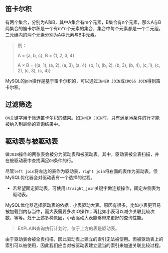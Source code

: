 ## 笛卡尔积

有两个集合，分别为A和B，其中A集合有m个元素，B集合有n个元素，那么A与B两集合的笛卡尔积是一个有m*n个元素的集合，集合中每个元素都是一个二元组，二元组内的两个元素分别为A中元素与B中元素。

> 例：
>
> A = {a, b, c}, B = {1, 2, 3, 4}
>
> A × B = {(a, 1), (a, 2), (a, 3), (a, 4), (b, 1), (b, 2), (b, 3), (b, 4), (c, 1), (c, 2), (c, 3), (c, 4)}

MySQL的join操作是基于笛卡尔积的，可以通过`INNER JOIN`或`CROSS JOIN`得到笛卡尔积。

## 过滤筛选

`ON`关键字用于筛选笛卡尔积的结果。如`INNER JOIN`时，只有满足`ON`条件的行才能被纳入到最终的查询结果中。

## 驱动表与被驱动表

做`JOIN`操作的两张表会被分为驱动表和被驱动表。其中，驱动表被全表扫描，并在被驱动表中查找满足`ON`条件的行。

尽管`left join`将左边的表作为驱动表，`right join`将右面的表作为驱动表，但MySQL优化器会对驱动表有一个选择的过程。

- 若希望固定驱动表，可使用`straight_join`关键字做连接操作，固定左侧表为驱动表。

MySQL优化器选择驱动表的依据：小表驱动大表。原因有很多，比如小表更容易被加载到内存当中，而大表需要多次IO操作；再比如小表可以减少关联比较次数，等等。处于上述多种原因，小表驱动大表能够带来更好的查询性能。

> EXPLAIN查询执行计划时，位于上方的表是驱动表。

由于驱动表会被全表扫描，因此驱动表上建立的索引无法被使用。但被驱动表上的索引可以被使用，因此我们应当对被驱动表建立适当的索引来加速关联比较过程。

